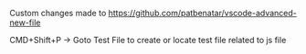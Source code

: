 Custom changes made to https://github.com/patbenatar/vscode-advanced-new-file

CMD+Shift+P -> Goto Test File to create or locate test file related to js file